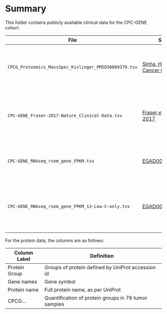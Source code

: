 # Summary

This folder contains publicly available clinical data for the CPC-GENE cohort.

| File                                                  | Source                                                                                  | Description                                                                 |
| ----------------------------------------------------- | --------------------------------------------------------------------------------------- | --------------------------------------------------------------------------- |
| `CPCG_Proteomics_MassSpec_Kislinger_PMID30889379.tsv` | [Sinha, Huang _et al._, Cancer Cell, 2019](https://doi.org/10.1016/j.ccell.2019.02.005) | Table S2. Proteins detected by mass spec in CPC-GENE patients.              |
| `CPC-GENE_Fraser-2017-Nature_Clinical-Data.tsv`       | [Fraser _et al._, Nature, 2017](https://doi.org/10.1038/nature20788)                    | Table S1. Clinical information from patients in the CPC-GENE cohort.        |
| `CPC-GENE_RNAseq_rsem_gene_FPKM.tsv`                  | [EGAD00001004424](https://www.ebi.ac.uk/ega/datasets/EGAD00001004424)                   | RNA-seq for 144 CPC-GENE samples in FPKM format.                            |
| `CPC-GENE_RNAseq_rsem_gene_FPKM_13-Low-C-only.tsv`    | [EGAD00001004424](https://www.ebi.ac.uk/ega/datasets/EGAD00001004424)                   | RNA-seq for the 13 CPC-GENE samples for which we have Low-C in FPKM format. |

For the protein data, the columns are as follows:

| Column Label  | Definition                                           |
| ------------- | ---------------------------------------------------- |
| Protein Group | Groups of protein defined by UniProt accession id    |
| Gene names    | Gene symbol                                          |
| Protein name  | Full protein name, as per UniProt                    |
| CPCG...       | Quantification of protein groups in 76 tumor samples |
